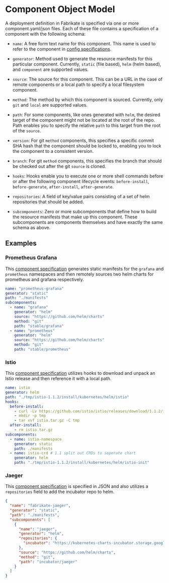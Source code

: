 # Component Object Model

A deployment definition in Fabrikate is specified via one or more component.yaml/json files. Each of these file contains a
specification of a component with the following schema:

- `name`: A free form text name for this component. This name is used to refer to the component in [config specifications](./config.md).

- `generator`: Method used to generate the resource manifests for this particular component. Currently, `static` (file based), `helm` (helm based), and `component` are supported values.

- `source`: The source for this component. This can be a URL in the case of remote components or a local path to specify a local filesystem component.

- `method`: The method by which this component is sourced. Currently, only `git` and `local` are supported values.

- `path`: For some components, like ones generated with `helm`, the desired target of the component might not be located at the root of the repo. Path enables you to specify the relative `path` to this target from the root of the `source`.

- `version`: For git `method` components, this specifies a specific commit SHA hash that the component should be locked to, enabling you to lock the component to a consistent version.

- `branch`: For git `method` components, this specifies the branch that should be checked out after the git `source` is cloned.

- `hooks`: Hooks enable you to execute one or more shell commands before or after the following component lifecycle events: `before-install`, `before-generate`, `after-install`, `after-generate`.

- `repositories`: A field of key/value pairs consisting of a set of helm repositories that should be added.

- `subcomponents`: Zero or more subcomponents that define how to build the resource manifests that make up this component. These subcomponents are components themselves and have exactly the same schema as above.

## Examples

### Prometheus Grafana

This [component specification](https://github.com/timfpark/fabrikate-prometheus-grafana) generates static manifests for the `grafana` and `prometheus` namespaces and then remotely sources two helm charts for prometheus and grafana respectively.

```yaml
name: "prometheus-grafana"
generator: "static"
path: "./manifests"
subcomponents:
  - name: "grafana"
    generator: "helm"
    source: "https://github.com/helm/charts"
    method: "git"
    path: "stable/grafana"
  - name: "prometheus"
    generator: "helm"
    source: "https://github.com/helm/charts"
    method: "git"
    path: "stable/prometheus"
```

### Istio

This [component specification](https://github.com/evanlouie/fabrikate-istio) utilizes hooks to download and unpack an Istio release and then reference it with a local path.

```yaml
name: istio
generator: helm
path: "./tmp/istio-1.1.2/install/kubernetes/helm/istio"
hooks:
  before-install:
    - curl -Lv https://github.com/istio/istio/releases/download/1.1.2/istio-1.1.2-linux.tar.gz -o istio.tar.gz
    - mkdir -p tmp
    - tar xvf istio.tar.gz -C tmp
  after-install:
    - rm istio.tar.gz
subcomponents:
  - name: istio-namespace
    generator: static
    path: ./manifests
  - name: istio-crd # 1.1 split out CRDs to seperate chart
    generator: helm
    path: "./tmp/istio-1.1.2/install/kubernetes/helm/istio-init"
```

### Jaeger

This [component specification](https://github.com/bnookala/fabrikate-jaeger) is specified in JSON and also utilizes a `repositories` field to add the incubator repo to helm.

```json
{
  "name": "fabrikate-jaeger",
  "generator": "static",
  "path": "./manifests",
  "subcomponents": [
    {
      "name": "jaeger",
      "generator": "helm",
      "repositories": {
        "incubator": "https://kubernetes-charts-incubator.storage.googleapis.com/"
      },
      "source": "https://github.com/helm/charts",
      "method": "git",
      "path": "incubator/jaeger"
    }
  ]
}
```
